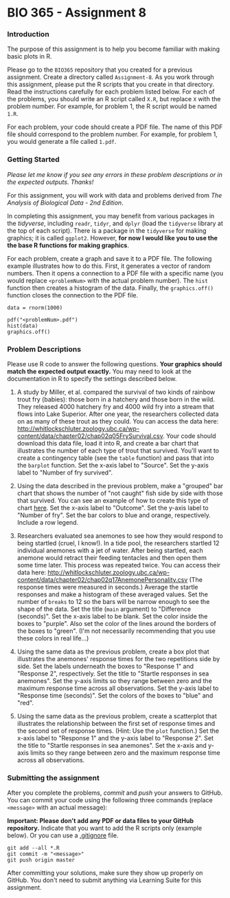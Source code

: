 # BIO 365 - Assignment 8

### Introduction

The purpose of this assignment is to help you become familiar with making basic plots in R.

Please go to the `BIO365` repository that you created for a previous assignment. Create a directory called `Assignment-8`. As you work through this assignment, please put the R scripts that you create in that directory. Read the instructions carefully for each problem listed below. For each of the problems, you should write an R script called `X.R`, but replace `X` with the problem number. For example, for problem 1, the R script would be named `1.R`.

For each problem, your code should create a PDF file. The name of this PDF file should correspond to the problem number. For example, for problem 1, you would generate a file called `1.pdf`.

### Getting Started

*Please let me know if you see any errors in these problem descriptions or in the expected outputs. Thanks!*

For this assignment, you will work with data and problems derived from *The Analysis of Biological Data - 2nd Edition*.

In completing this assignment, you may benefit from various packages in the *tidyverse*, including `readr`, `tidyr`, and `dplyr` (load the `tidyverse` library at the top of each script). There is a package in the `tidyverse` for making graphics; it is called `ggplot2`. However, **for now I would like you to use the the base R functions for making graphics**.

For each problem, create a graph and save it to a PDF file. The following example illustrates how to do this. First, it generates a vector of random numbers. Then it opens a connection to a PDF file with a specific name (you would replace `<problemNum>` with the actual problem number). The `hist` function then creates a histogram of the data. Finally, the `graphics.off()` function closes the connection to the PDF file.

```
data = rnorm(1000)

pdf("<problemNum>.pdf")
hist(data)
graphics.off()
```

### Problem Descriptions

Please use R code to answer the following questions. **Your graphics should match the expected output exactly.** You may need to look at the documentation in R to specify the settings described below.

1. A study by Miller, et al. compared the survival of two kinds of rainbow trout fry (babies): those born in a hatchery and those born in the wild. They released 4000 hatchery fry and 4000 wild fry into a stream that flows into Lake Superior. After one year, the researchers collected data on as many of these trout as they could. You can access the data here: http://whitlockschluter.zoology.ubc.ca/wp-content/data/chapter02/chap02q05FrySurvival.csv. Your code should download this data file, load it into R, and create a bar chart that illustrates the number of each type of trout that survived. You'll want to create a contingency table (see the `table` function) and pass that into the `barplot` function. Set the x-axis label to "Source". Set the y-axis label to "Number of fry survived".

2. Using the data described in the previous problem, make a "grouped" bar chart that shows the number of "not caught" fish side by side with those that survived. You can see an example of how to create this type of chart [here](https://www.statmethods.net/graphs/bar.html). Set the x-axis label to "Outcome". Set the y-axis label to "Number of fry". Set the bar colors to blue and orange, respectively. Include a row legend.

3. Researchers evaluated sea anemones to see how they would respond to being startled (cruel, I know!). In a tide pool, the researchers startled 12 individual anemones with a jet of water. After being startled, each anemone would retract their feeding tentacles and then open them some time later. This process was repeated twice. You can access their data here: http://whitlockschluter.zoology.ubc.ca/wp-content/data/chapter02/chap02q17AnemonePersonality.csv (The response times were measured in seconds.) Average the startle responses and make a histogram of these averaged values. Set the number of `breaks` to 12 so the bars will be narrow enough to see the shape of the data. Set the title (`main` argument) to "Difference (seconds)". Set the x-axis label to be blank. Set the color inside the boxes to "purple". Also set the color of the lines around the borders of the boxes to "green". (I'm not necessarily recommending that you use these colors in real life...)

4. Using the same data as the previous problem, create a box plot that illustrates the anemones' response times for the two repetitions side by side. Set the labels underneath the boxes to "Response 1" and "Response 2", respectively. Set the title to "Startle responses in sea anemones". Set the y-axis limits so they range between zero and the maximum response time across all observations. Set the y-axis label to "Response time (seconds)". Set the colors of the boxes to "blue" and "red".

5. Using the same data as the previous problem, create a scatterplot that illustrates the relationship between the first set of response times and the second set of response times. (Hint: Use the `plot` function.) Set the x-axis label to "Response 1" and the y-axis label to "Response 2". Set the title to "Startle responses in sea anemones". Set the x-axis and y-axis limits so they range between zero and the maximum response time across all observations.

### Submitting the assignment

After you complete the problems, *commit* and *push* your answers to GitHub. You can commit your code using the following three commands (replace `<message>` with an actual message):

**Important: Please don't add any PDF or data files to your GitHub repository.** Indicate that you want to add the R scripts only (example below). Or you can use a [.gitignore](https://help.github.com/articles/ignoring-files/) file.

```
git add --all *.R
git commit -m "<message>"
git push origin master
```

After committing your solutions, make sure they show up properly on GitHub. You don't need to submit anything via Learning Suite for this assignment.